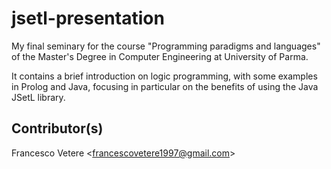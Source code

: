 # jsetl-presentation
My final seminary for the course "Programming paradigms and languages" of the Master's Degree in Computer Engineering at University of Parma.

It contains a brief introduction on logic programming, with some examples in Prolog and Java, focusing in particular on the benefits of using the Java JSetL library.

## Contributor(s)
Francesco Vetere <<francescovetere1997@gmail.com>>
